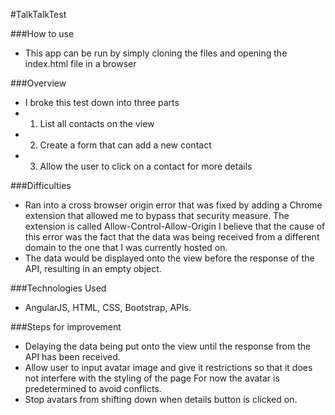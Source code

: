 #TalkTalkTest

###How to use
* This app can be run by simply cloning the files and opening the index.html file in a browser

###Overview
* I broke this test down into three parts
* 1. List all contacts on the view
* 2. Create a form that can add a new contact
* 3. Allow the user to click on a contact for more details

###Difficulties
* Ran into a cross browser origin error that was fixed by adding a Chrome extension
that allowed me to bypass that security measure. The extension is called Allow-Control-Allow-Origin
I believe that the cause of this error was the fact that the data was being received from a different domain
to the one that I was currently hosted on.
* The data would be displayed onto the view before the response of the API, resulting in an empty object.

###Technologies Used
* AngularJS, HTML, CSS, Bootstrap, APIs.

###Steps for improvement
* Delaying the data being put onto the view until the response from the API has been received.
* Allow user to input avatar image and give it restrictions so that it does not interfere with the styling of the page
For now the avatar is predetermined to avoid conflicts.
* Stop avatars from shifting down when details button is clicked on.
